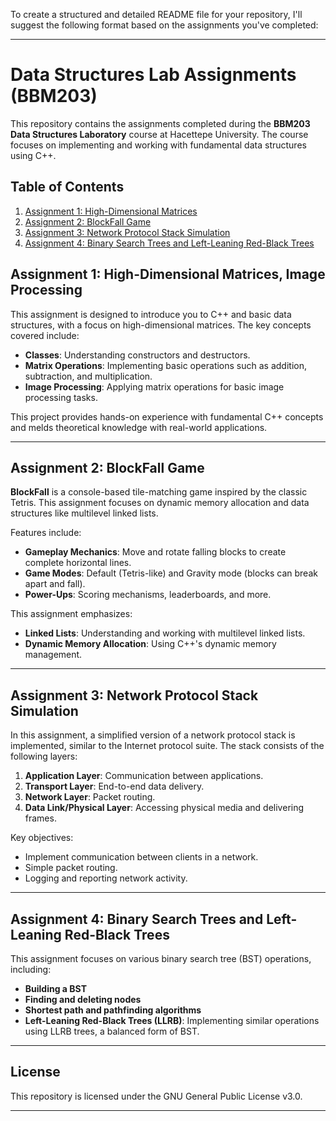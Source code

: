 To create a structured and detailed README file for your repository, I'll suggest the following format based on the assignments you've completed:

---

# Data Structures Lab Assignments (BBM203)

This repository contains the assignments completed during the **BBM203 Data Structures Laboratory** course at Hacettepe University. The course focuses on implementing and working with fundamental data structures using C++.

## Table of Contents

1. [Assignment 1: High-Dimensional Matrices](#assignment-1-high-dimensional-matrices)
2. [Assignment 2: BlockFall Game](#assignment-2-blockfall-game)
3. [Assignment 3: Network Protocol Stack Simulation](#assignment-3-network-protocol-stack-simulation)
4. [Assignment 4: Binary Search Trees and Left-Leaning Red-Black Trees](#assignment-4-binary-search-trees-and-left-leaning-red-black-trees)

## Assignment 1: High-Dimensional Matrices, Image Processing

This assignment is designed to introduce you to C++ and basic data structures, with a focus on high-dimensional matrices. The key concepts covered include:

- **Classes**: Understanding constructors and destructors.
- **Matrix Operations**: Implementing basic operations such as addition, subtraction, and multiplication.
- **Image Processing**: Applying matrix operations for basic image processing tasks.

This project provides hands-on experience with fundamental C++ concepts and melds theoretical knowledge with real-world applications.


---

## Assignment 2: BlockFall Game

**BlockFall** is a console-based tile-matching game inspired by the classic Tetris. This assignment focuses on dynamic memory allocation and data structures like multilevel linked lists. 

Features include:
- **Gameplay Mechanics**: Move and rotate falling blocks to create complete horizontal lines.
- **Game Modes**: Default (Tetris-like) and Gravity mode (blocks can break apart and fall).
- **Power-Ups**: Scoring mechanisms, leaderboards, and more.

This assignment emphasizes:
- **Linked Lists**: Understanding and working with multilevel linked lists.
- **Dynamic Memory Allocation**: Using C++'s dynamic memory management.


---

## Assignment 3: Network Protocol Stack Simulation

In this assignment, a simplified version of a network protocol stack is implemented, similar to the Internet protocol suite. The stack consists of the following layers:

1. **Application Layer**: Communication between applications.
2. **Transport Layer**: End-to-end data delivery.
3. **Network Layer**: Packet routing.
4. **Data Link/Physical Layer**: Accessing physical media and delivering frames.

Key objectives:
- Implement communication between clients in a network.
- Simple packet routing.
- Logging and reporting network activity.


---

## Assignment 4: Binary Search Trees and Left-Leaning Red-Black Trees

This assignment focuses on various binary search tree (BST) operations, including:

- **Building a BST**
- **Finding and deleting nodes**
- **Shortest path and pathfinding algorithms**
- **Left-Leaning Red-Black Trees (LLRB)**: Implementing similar operations using LLRB trees, a balanced form of BST.



---

## License

This repository is licensed under the GNU General Public License v3.0.

---

